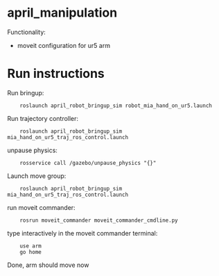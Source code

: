 # april_manipulation

Functionality:

- moveit configuration for ur5 arm

# Run instructions

Run bringup:

        roslaunch april_robot_bringup_sim robot_mia_hand_on_ur5.launch

Run trajectory controller:

        roslaunch april_robot_bringup_sim mia_hand_on_ur5_traj_ros_control.launch

unpause physics:

        rosservice call /gazebo/unpause_physics "{}"

Launch move group:

        roslaunch april_robot_bringup_sim mia_hand_on_ur5_traj_ros_control.launch

run moveit commander:

        rosrun moveit_commander moveit_commander_cmdline.py

type interactively in the moveit commander terminal:

        use arm
        go home

Done, arm should move now
